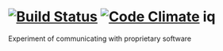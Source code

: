 [![Build Status](https://travis-ci.org/insonifi/iq-node.svg?branch=master)](https://travis-ci.org/insonifi/iq-node) [![Code Climate](https://codeclimate.com/github/insonifi/iq.png)](https://codeclimate.com/github/insonifi/iq)
iq
==

Experiment of communicating with proprietary software
